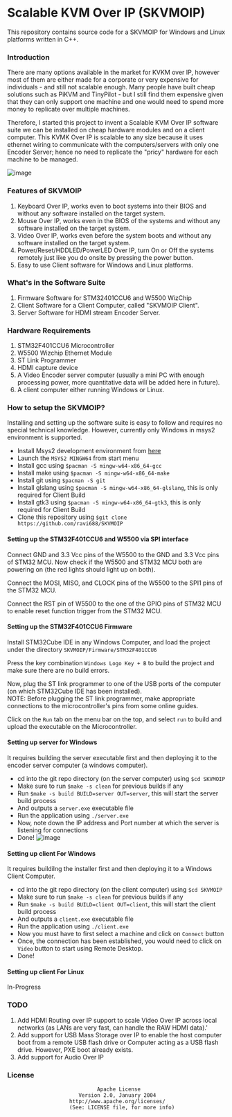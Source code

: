 # Scalable KVM Over IP (SKVMOIP)
This repository contains source code for a SKVMOIP for Windows and Linux platforms written in C++.<br>

### Introduction
There are many options available in the market for KVKM over IP, however most of them are either made for a corporate or very expensive for individuals - and still not scalable enough.
Many people have built cheap solutions such as PiKVM and TinyPilot - but I still find them expensive given that they can only support one machine and one would need to spend more money to replicate over multiple machines.

Therefore, I started this project to invent a Scalable KVM Over IP software suite we can be installed on cheap hardware modules and on a client computer. This KVMK Over IP is scalable to any size because it uses ethernet wiring to communicate with the computers/servers with only one Encoder Server; hence no need to replicate the "pricy" hardware for each machine to be managed.

![image](https://github.com/ravi688/SKVMOIP/assets/67525292/d246b7cc-0b23-474b-8a22-5f4ae3b16c89)


### Features of SKVMOIP
1. Keyboard Over IP, works even to boot systems into their BIOS and without any software installed on the target system.
2. Mouse Over IP, works even in the BIOS of the systems and without any software installed on the target system.
3. Video Over IP, works even before the system boots and without any software installed on the target system.
4. Power/Reset/HDDLED/PowerLED Over IP, turn On or Off the systems remotely just like you do onsite by pressing the power button.
5. Easy to use Client software for Windows and Linux platforms.

### What's in the Software Suite
1. Firmware Software for STM32401CCU6 and W5500 WizChip
2. Client Software for a Client Computer, called "SKVMOIP Client".
3. Server Software for HDMI stream Encoder Server.

### Hardware Requirements
1. STM32F401CCU6 Microcontroller
2. W5500 Wizchip Ethernet Module
4. ST Link Programmer
5. HDMI capture device
6. A Video Encoder server computer (usually a mini PC with enough processing power, more quantitative data will be added here in future).
7. A client computer either running Windows or Linux.

### How to setup the SKVMOIP?
Installing and setting up the software suite is easy to follow and requires no special technical knowledge. However, currently only Windows in msys2 environment is supported.

- Install Msys2 development environment from [here](https://www.msys2.org/)
- Launch the `MSYS2 MINGW64` from start menu
- Install gcc using `$pacman -S mingw-w64-x86_64-gcc`
- Install make using `$pacman -S mingw-w64-x86_64-make`
- Install git using `$pacman -S git`
- Install glslang using `$pacman -S mingw-w64-x86_64-glslang`, this is only required for Client Build
- Install gtk3 using `$pacman -S mingw-w64-x86_64-gtk3`, this is only required for Client Build
- Clone this repository using `$git clone https://github.com/ravi688/SKVMOIP`

#### Setting up the STM32F401CCU6 and W5500 via SPI interface
Connect GND and 3.3 Vcc pins of the W5500 to the GND and 3.3 Vcc pins of STM32 MCU. Now check if the W5500 and STM32 MCU both are powering on (the red lights should light up on both).

Connect the MOSI, MISO, and CLOCK pins of the W5500 to the SPI1 pins of the STM32 MCU.

Connect the RST pin of W5500 to the one of the GPIO pins of STM32 MCU to enable reset function trigger from the STM32 MCU. 

#### Setting up the STM32F401CCU6 Firmware
Install STM32Cube IDE in any Windows Computer, and load the project under the directory `SKVMOIP/Firmware/STM32F401CCU6`

Press the key combination `Windows Logo Key + B` to build the project and make sure there are no build errors.

Now, plug the ST link programmer to one of the USB ports of the computer (on which STM32Cube IDE has been installed). <br>
NOTE: Before plugging the ST link programmer, make appropriate connections to the microcontroller's pins from some online guides.

Click on the `Run` tab on the menu bar on the top, and select `run` to build and upload the executable on the Microcontroller.

#### Setting up server for Windows
It requires building the server executable first and then deploying it to the encoder server computer (a windows computer).
- cd into the git repo directory (on the server computer) using `$cd SKVMOIP`
- Make sure to run `$make -s clean` for previous builds if any
- Run `$make -s build BUILD=server OUT=server`, this will start the server build process
- And outputs a `server.exe` executable file
- Run the application using `./server.exe`
- Now, note down the IP address and Port number at which the server is listening for connections
- Done!
![image](https://github.com/ravi688/SKVMOIP/assets/67525292/933de9b9-6281-46f5-ae44-58413b717d26)


#### Setting up client For Windows
It requires buildilng the installer first and then deploying it to a Windows Client Computer.
- cd into the git repo directory (on the client computer) using `$cd SKVMOIP`
- Make sure to run `$make -s clean` for previous builds if any
- Run `$make -s build BUILD=client OUT=client`, this will start the client build process
- And outputs a `client.exe` executable file
- Run the application using `./client.exe`
- Now you must have to first select a machine and click on `Connect` button
- Once, the connection has been established, you would need to click on `Video` button to start using Remote Desktop.
- Done!

#### Setting up client For Linux
In-Progress

### TODO
1. Add HDMI Routing over IP support to scale Video Over IP across local networks (as LANs are very fast, can handle the RAW HDMI data).'
2. Add support for USB Mass Storage over IP to enable the host computer boot from a remote USB flash drive or Computer acting as a USB flash drive. However, PXE boot already exists.
3. Add support for Audio Over IP

### License
                                 Apache License
                           Version 2.0, January 2004
                        http://www.apache.org/licenses/
                        (See: LICENSE file, for more info)
